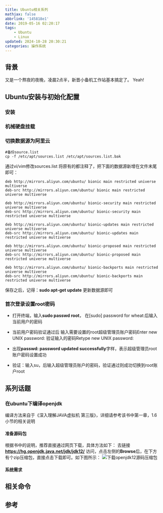 ```yaml
---
title: Ubuntu相关系列
mathjax: false
abbrlink: '145818e1'
date: 2019-05-16 02:20:17
tags:
    - Ubuntu
    - Linux
updated: 2024-10-28 20:30:21categories: 操作系统
---
```


## 背景
又是一个熬夜的夜晚，凌晨2点半，新晋小备机工作站基本搞定了。 Yeah!

## Ubuntu安装与初始化配置
### 安装
### 机械硬盘挂载
### 切换数据源为阿里云

```shell
#备份source.list
cp -f /etc/apt/sources.list /etc/apt/sources.list.bak
```

通过vi/vim修改sources.list
将原有的都注释了，把下面的数据源新增在文件末尾即可：
```shell
deb http://mirrors.aliyun.com/ubuntu/ bionic main restricted universe multiverse
deb-src http://mirrors.aliyun.com/ubuntu/ bionic main restricted universe multiverse

deb http://mirrors.aliyun.com/ubuntu/ bionic-security main restricted universe multiverse
deb-src http://mirrors.aliyun.com/ubuntu/ bionic-security main restricted universe multiverse

deb http://mirrors.aliyun.com/ubuntu/ bionic-updates main restricted universe multiverse
deb-src http://mirrors.aliyun.com/ubuntu/ bionic-updates main restricted universe multiverse

deb http://mirrors.aliyun.com/ubuntu/ bionic-proposed main restricted universe multiverse
deb-src http://mirrors.aliyun.com/ubuntu/ bionic-proposed main restricted universe multiverse

deb http://mirrors.aliyun.com/ubuntu/ bionic-backports main restricted universe multiverse
deb-src http://mirrors.aliyun.com/ubuntu/ bionic-backports main restricted universe multiverse
```

保存之后，记得：**sudo apt-get update**
更新数据源即可

### 首次登录设置root密码
- 打开终端，输入**sudo passwd root**，
在[sudo] password for wheat:后输入当前用户的密码

- 当前用户密码验证通过后
输入需要设置的root超级管理员账户密码Enter new UNIX password:
验证输入的密码Retype new UNIX password:

- 出现**passwd: password updated successfully**字样，表示超级管理员root账户密码设置成功
- 验证：输入su，后输入超级管理员账户的密码，验证通过则成功切换到root账户root

## 系列话题
### 在ubuntu下编译openjdk
编译方法来自于《深入理解JAVA虚拟机 第三版》，详细请参考该书中第一章，1.6小节的相关说明
#### 准备源码包
根据书中的说明，推荐直接通过网页下载，具体方法如下：
去链接**https://hg.openjdk.java.net/jdk/jdk12/** 访问，点击左侧的**Browse**后，在下方有个zip压缩包，直接点击下载即可。如下图所示：
![下载openjdk12源码压缩包](145818e1/2021-05-08_165324.png)
#### 系统需求

## 相关命令
## 参考